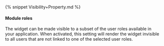 {% snippet Visibility+Property.md %}

#### Module roles

The widget can be made visible to a subset of the user roles available in your application. When activated, this setting will render the widget invisible to all users that are not linked to one of the selected user roles.
